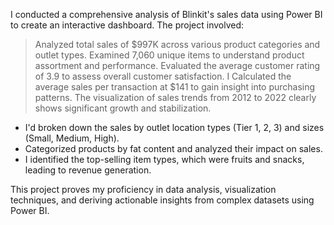 I conducted a comprehensive analysis of Blinkit's sales data using Power BI to create an interactive dashboard. The project involved:

> Analyzed total sales of $997K across various product categories and outlet types.
> Examined 7,060 unique items to understand product assortment and performance.
> Evaluated the average customer rating of 3.9 to assess overall customer satisfaction.
> I Calculated the average sales per transaction at $141 to gain insight into purchasing patterns.
> The visualization of sales trends from 2012 to 2022 clearly shows significant growth and stabilization.

- I'd broken down the sales by outlet location types (Tier 1, 2, 3) and sizes (Small, Medium, High).
- Categorized products by fat content and analyzed their impact on sales.
- I identified the top-selling item types, which were fruits and snacks, leading to revenue generation.

This project proves my proficiency in data analysis, visualization techniques, and deriving actionable insights from complex datasets using Power BI.
